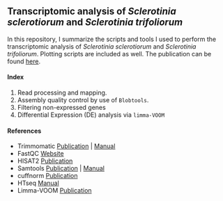 ## Transcriptomic analysis of *Sclerotinia sclerotiorum* and *Sclerotinia trifoliorum*

In this repository, I summarize the scripts and tools I used to perform the transcriptomic analysis of *Sclerotinia sclerotiorum* and *Sclerotinia trifoliorum*. Plotting scripts are included as well. The publication can be found [here](https://doi.org/10.1101/2020.10.29.360412).

#### Index

01. Read processing and mapping.
02. Assembly quality control by use of `Blobtools`.
03. Filtering non-expressed genes
04. Differential Expression (DE) analysis via `limma-VOOM`

#### References

- Trimmomatic [Publication](https://academic.oup.com/bioinformatics/article/30/15/2114/2390096) | [Manual](http://www.usadellab.org/cms/uploads/supplementary/Trimmomatic/TrimmomaticManual_V0.32.pdf)
- FastQC [Website](https://www.bioinformatics.babraham.ac.uk/projects/fastqc/)
- HISAT2 [Publication](http://www.nature.com/articles/nmeth.3317)
- Samtools [Publication](https://academic.oup.com/bioinformatics/article/25/16/2078/204688) | [Manual](http://www.htslib.org/doc/)
- cuffnorm [Publication](https://www.nature.com/articles/nbt.1621)
- HTseq [Manual](https://htseq.readthedocs.io/en/release_0.11.1/count.html)
- Limma-VOOM [Publication](https://f1000research.com/articles/5-1408)
